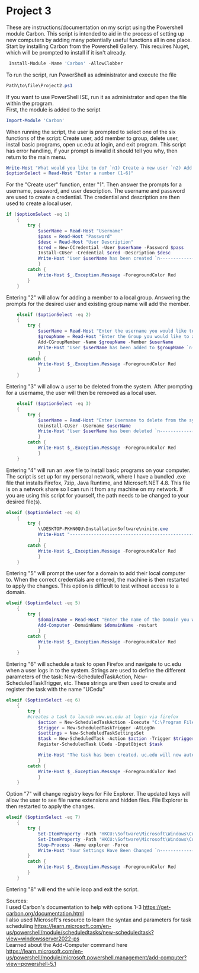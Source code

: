 # Project 3

These are instructions/documentation on my script using the Powershell module Carbon. This script is intended to aid in the process of setting up new computers by adding many potentially useful functions all in one place.<br>
Start by installing Carbon from the Powershell Gallery. This requires Nuget, which will be prompted to install if it isn't already.
```powershell
 Install-Module -Name 'Carbon' -AllowClobber
```
To run the script, run PowerShell as administrator and execute the file
```powershell
Path\to\file\Project2.ps1
```
If you want to use PowerShell ISE, run it as administrator and open the file within the program.<br> 
First, the module is added to the script 
```powershell
Import-Module 'Carbon'
```
When running the script, the user is prompted to select one of the six functions of the script: Create user, add member to group, delete user, install basic programs, open uc.edu at login, and exit program. This script has error handling, if your prompt is invalid it should tell you why, then return to the main menu.
```powershell
Write-Host "What would you like to do? `n1) Create a new user `n2) Add a user to a group `n3) Delete a user `n4) Install basic programs on this computer `n5) Open uc.edu on login `n6) Exit the program"
$optionSelect = Read-Host "Enter a number (1-6)"
```
For the "Create user" function, enter "1". Then answer the prompts for a username, password, and user description. The username and password are used to create a credential. The credential and description are then used to create a local user. 
```powershell
if ($optionSelect -eq 1)
    {
        try {
            $userName = Read-Host "Username"
            $pass = Read-Host "Password"
            $desc = Read-Host "User Description"
            $cred = New-CCredential -User $userName -Password $pass
            Install-CUser -Credential $cred -Description $desc
            Write-Host "User $userName has been created `n------------------------------------------------"  
            }
        catch {
            Write-Host $_.Exception.Message -ForegroundColor Red
        }
    }
```
Entering "2" will allow for adding a member to a local group. Answering the prompts for the desired user and existing group name will add the member.
```powershell
    elseif ($optionSelect -eq 2)
    {
        try {
            $userName = Read-Host "Enter the username you would like to add to a group"
            $groupName = Read-Host "Enter the Group you would like to add the member to"
            Add-CGroupMember -Name $groupName -Member $userName
            Write-Host "User $userName has been added to $groupName `n------------------------------------------------"
            }
        catch {
            Write-Host $_.Exception.Message -ForegroundColor Red
            }
    }
```
Entering "3" will allow a user to be deleted from the system. After prompting for a username, the user will then be removed as a local user.
```powershell
    elseif ($optionSelect -eq 3)
    {
        try {
            $userName = Read-Host "Enter Username to delete from the system"
            Uninstall-CUser -Username $userName
            Write-Host "User $userName has been deleted `n------------------------------------------------"
            }
        catch {
            Write-Host $_.Exception.Message -ForegroundColor Red
            }
    }
```
Entering "4" will run an .exe file to install basic programs on your computer. The script is set up for my personal network, where I have a bundled .exe file that installs Firefox, 7zip, Java Runtime, and Microsoft.NET 4.8. This file is on a network share so I can run it from any machine on my network. If you are using this script for yourself, the path needs to be changed to your desired file(s).
```powershell
elseif ($optionSelect -eq 4)
    {
        try {
            \\DESKTOP-PKHN0QU\InstallationSoftware\ninite.exe
            Write-Host "------------------------------------------------"
            }
        catch {
            Write-Host $_.Exception.Message -ForegroundColor Red
            }
    }
```
Entering "5" will prompt the user for a domain to add their local computer to. When the correct credentials are entered, the machine is then restarted to apply the changes. This option is difficult to test without access to a domain.
```powershell
elseif ($optionSelect -eq 5)
    {
        try {
            $domainName = Read-Host "Enter the name of the Domain you would like to join"
            Add-Computer -DomainName $domainName -restart
            }
        catch {
            Write-Host $_.Exception.Message -ForegroundColor Red
            }
    }
```
Entering "6" will schedule a task to open Firefox and navigate to uc.edu when a user logs in to the system. Strings are used to define the different parameters of the task: New-ScheduledTaskAction, New-ScheduledTaskTrigger, etc. These strings are then used to create and register the task with the name "UCedu"
```powershell
elseif ($optionSelect -eq 6)
    {
        try {
        #creates a task to launch www.uc.edu at login via firefox
            $action = New-ScheduledTaskAction -Execute "C:\Program Files\Mozilla Firefox\firefox.exe" -Argument "https://www.uc.edu/"
            $trigger = New-ScheduledTaskTrigger -AtLogOn
            $settings = New-ScheduledTaskSettingsSet
            $task = New-ScheduledTask -Action $action -Trigger $trigger -Settings $settings
            Register-ScheduledTask UCedu -InputObject $task

            Write-Host "The task has been created. uc.edu will now automatically open at login `n------------------------------------------------"
            }
        catch {
            Write-Host $_.Exception.Message -ForegroundColor Red
            }
    }
```
Option "7" will change registry keys for File Explorer. The updated keys will allow the user to see file name extensions and hidden files. File Explorer is then restarted to apply the changes.
```powershell
elseif ($optionSelect -eq 7)
    {
        try {
            Set-ItemProperty -Path 'HKCU:\Software\Microsoft\Windows\CurrentVersion\Explorer\Advanced' -Name 'Hidden' -Value 1
            Set-ItemProperty -Path 'HKCU:\Software\Microsoft\Windows\CurrentVersion\Explorer\Advanced' -Name 'HideFileExt' -Value 0
            Stop-Process -Name explorer -Force
            Write-Host "Your Settings Have Been Changed `n------------------------------------------------"
        }
        catch {
            Write-Host $_.Exception.Message -ForegroundColor Red
        }
    }
```
Entering "8" will end the while loop and exit the script.

Sources:<br>
I used Carbon's documentation to help with options 1-3 https://get-carbon.org/documentation.html<br>
I also used Microsoft's resource to learn the syntax and parameters for task scheduling https://learn.microsoft.com/en-us/powershell/module/scheduledtasks/new-scheduledtask?view=windowsserver2022-ps<br>
Learned about the Add-Computer command here https://learn.microsoft.com/en-us/powershell/module/microsoft.powershell.management/add-computer?view=powershell-5.1




